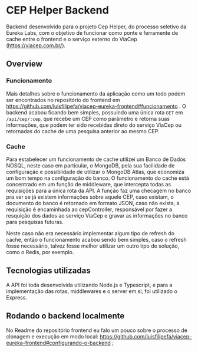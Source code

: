 # CEP Helper Backend

Backend desenvolvido para o projeto Cep Helper, do processo seletivo da Eureka Labs, com o objetivo de funcionar como ponte e ferramente de cache entre o frontend e o serviço externo do ViaCep (https://viacep.com.br/).

## Overview

### Funcionamento

Mais detalhes sobre o funcionamento da aplicação como um todo podem ser encontrados no repositório do frontend em https://github.com/luisfilipefa/viacep-eureka-frontend#funcionamento . O backend acabou ficando bem simples, possuindo uma única rota `GET` em `/api/cep/:cep`, que recebe um CEP como parâmetro e retorna suas informações, que podem ter sido recebidas direto do serviço ViaCep ou retornadas do cache de uma pesquisa anterior ao mesmo CEP.

### Cache

Para estabelecer um funcionamento de cache utilizei um Banco de Dados NOSQL, neste caso em particular, o MongoDB, pela sua facilidade de configuração e possiblidade de utilizar o MongoDB Atlas, que economiza um bom tempo na configuração do banco. O funcionamento do cache está concentrado em um função de middleware, que intercepta todas as requisições para a única rota da API. A função faz uma checagem no banco pra ver se já existem informações sobre aquele CEP, caso existam, o documento do banco é retornado em formato JSON, caso não exista, a requisição é encaminhada ao cepController, responsável por fazer a resquição dos dados ao serviço ViaCep e gravar as informações no banco para pesquisas futuras.

Neste caso não era necessário implementar algum tipo de refresh do cache, então o funcionamento acabou sendo bem simples, caso o refresh fosse necessário, talvez fosse melhor utilizar um outro tipo de solução, como o Redis, por exemplo.

## Tecnologias utilizadas

A API foi toda desenvolvida utilizando Node.js e Typescript, e para a implementação das rotas, middlewares e o server em si, foi utilizado o Express.

## Rodando o backend localmente

No Readme do repositório frontend eu falo um pouco sobre o processo de clonagem e execução em modo local: https://github.com/luisfilipefa/viacep-eureka-frontend#configurando-o-backend ;

